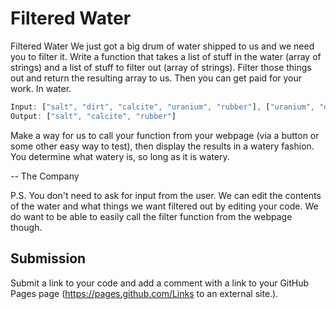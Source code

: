 # Filtered Water

Filtered Water
We just got a big drum of water shipped to us and we need you to filter it. Write a function that takes a list of stuff in the water (array of strings) and a list of stuff to filter out (array of strings). Filter those things out and return the resulting array to us. Then you can get paid for your work. In water.

```javascript
Input: ["salt", "dirt", "calcite", "uranium", "rubber"], ["uranium", "dirt"]
Output: ["salt", "calcite", "rubber"]
```

Make a way for us to call your function from your webpage (via a button or some other easy way to test), then display the results in a watery fashion. You determine what watery is, so long as it is watery.

-- The Company

P.S. You don't need to ask for input from the user. We can edit the contents of the water and what things we want filtered out by editing your code. We do want to be able to easily call the filter function from the webpage though.

## Submission

Submit a link to your code and add a comment with a link to your GitHub Pages page (https://pages.github.com/Links to an external site.).